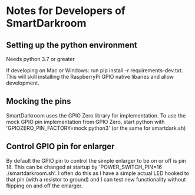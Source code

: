 # Notes for Developers of SmartDarkroom

## Setting up the python environment
Needs python 3.7 or greater

If developing on Mac or Windows: run pip install -r requirements-dev.txt.  
This will skill installing the RaspberryPi GPIO native libaries and allow development.

## Mocking the pins
SmartDarkroom uses the GPIO Zero library for implementation.  To use the mock GPIO pin implementation
from GPIO Zero, start python with 'GPIOZERO_PIN_FACTORY=mock python3' (or the same for smartdark.sh)

## Control GPIO pin for enlarger
By default the GPIO pin to control the simple enlarger to be on or off is pin 18.  This can be changed
at startup by 'POWER_SWITCH_PIN=16 ./smartdarkroom.sh'.  I often do this as I have a simple actual LED
hooked to that pin (with a resistor to ground) and I can test new functionality without flipping 
on and off the enlarger.